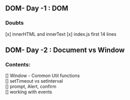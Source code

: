## DOM- Day -1 : DOM

### Doubts

[x] innerHTML and innerText
[x] index.js first 14 lines

## DOM- Day -2 : Document vs Window

### Contents:

[] Window - Common Util functions  
[] setTimeout vs setInterval  
[] prompt, Alert, confirm  
[] working with events
